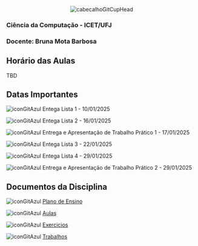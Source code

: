 <div align="center">

![cabecalhoGitCupHead](https://github.com/user-attachments/assets/ba171cd5-2f05-412b-823b-785b48a70d54)

</div>

### Ciência da Computação - ICET/UFJ
### Docente: Bruna Mota Barbosa

## Horário das Aulas

TBD

## Datas Importantes

![iconGitAzul](https://github.com/user-attachments/assets/5183b013-7c33-4f84-88b4-59e56968fd6d) Entega Lista 1 - 10/01/2025

![iconGitAzul](https://github.com/user-attachments/assets/5183b013-7c33-4f84-88b4-59e56968fd6d) Entega Lista 2 - 16/01/2025

![iconGitAzul](https://github.com/user-attachments/assets/5183b013-7c33-4f84-88b4-59e56968fd6d) Entrega e Apresentação de Trabalho Prático 1 - 17/01/2025

![iconGitAzul](https://github.com/user-attachments/assets/5183b013-7c33-4f84-88b4-59e56968fd6d) Entega Lista 3 - 22/01/2025

![iconGitAzul](https://github.com/user-attachments/assets/5183b013-7c33-4f84-88b4-59e56968fd6d) Entega Lista 4 - 29/01/2025

![iconGitAzul](https://github.com/user-attachments/assets/5183b013-7c33-4f84-88b4-59e56968fd6d) Entrega e Apresentação de Trabalho Prático 2 - 29/01/2025

## Documentos da Disciplina

![iconGitAzul](https://github.com/user-attachments/assets/5183b013-7c33-4f84-88b4-59e56968fd6d) [Plano de Ensino](https://github.com/user-attachments/files/18310950/Plano.de.Ensino.AP2.-.Bruna.Mota.Barbosa.pdf)

![iconGitAzul](https://github.com/user-attachments/assets/5183b013-7c33-4f84-88b4-59e56968fd6d) [Aulas](https://github.com/brunamota/AP2/blob/main/Aulas.md)

![iconGitAzul](https://github.com/user-attachments/assets/5183b013-7c33-4f84-88b4-59e56968fd6d) [Exercicios](https://github.com/brunamota/AP2/blob/main/Exercicios.md)

![iconGitAzul](https://github.com/user-attachments/assets/5183b013-7c33-4f84-88b4-59e56968fd6d) [Trabalhos](https://github.com/brunamota/AP2/blob/main/Trabalhos.md)
